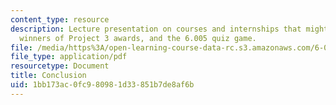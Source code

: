```yaml
---
content_type: resource
description: Lecture presentation on courses and internships that might follow 6.005,
  winners of Project 3 awards, and the 6.005 quiz game.
file: /media/https%3A/open-learning-course-data-rc.s3.amazonaws.com/6-005-elements-of-software-construction-fall-2008/1bb173ac0fc980981d33851b7de8af6b_MIT6_005f08_lec23.pdf
file_type: application/pdf
resourcetype: Document
title: Conclusion
uid: 1bb173ac-0fc9-8098-1d33-851b7de8af6b
---
```

